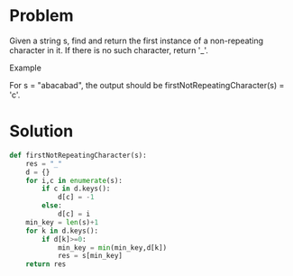 # Problem
Given a string s, find and return the first instance of a non-repeating character in it. If there is no such character, return '_'.

Example

For s = "abacabad", the output should be
firstNotRepeatingCharacter(s) = 'c'.

# Solution
```python
def firstNotRepeatingCharacter(s):
    res = "_"
    d = {}
    for i,c in enumerate(s):
        if c in d.keys():
            d[c] = -1
        else:
            d[c] = i
    min_key = len(s)+1
    for k in d.keys():
        if d[k]>=0:
            min_key = min(min_key,d[k])
            res = s[min_key]
    return res
```
